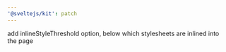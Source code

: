 ```yaml
---
'@sveltejs/kit': patch
---
```


add inlineStyleThreshold option, below which stylesheets are inlined into the page
